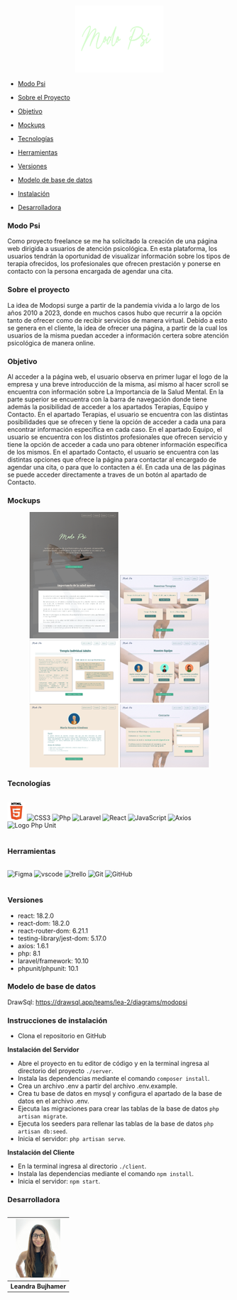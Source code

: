 <div align="center">
<img src="./client/src/assets/Logo2.svg" alt="Logo modopsi" width="200" height="150"/>
</div> 


- [Modo Psi](#modo-psi)

- [Sobre el Proyecto](#sobre-el-proyecto)

- [Objetivo](#objetivo)

- [Mockups](#mockups)
  
- [Tecnologías](#tecnologías)

- [Herramientas](#herramientas)

- [Versiones](#versiones)

- [Modelo de base de datos](#modelo-de-base-de-datos)

- [Instalación](#instrucciones-de-instalación)

- [Desarrolladora](#desarrolladora)


### Modo Psi
Como proyecto freelance se me ha solicitado la creación de una página web dirigida a usuarios de atención psicológica.
En esta plataforma, los usuarios tendrán la oportunidad de visualizar información sobre los tipos de terapia ofrecidos, los profesionales que ofrecen prestación y ponerse en contacto con la persona encargada de agendar una cita.


### Sobre el proyecto
La idea de Modopsi surge a partir de la pandemia vivida a lo largo de los años 2010 a 2023, donde en muchos casos hubo que recurrir a la opción tanto de ofrecer como de recibir servicios de manera virtual. Debido a esto se genera en el cliente, la idea de ofrecer una página, a partir de la cual los usuarios de la misma puedan acceder a información certera sobre atención psicológica de manera online. 


### Objetivo
 Al acceder a la página web, el usuario observa en primer lugar el logo de la empresa y una breve introducción de la misma, así mismo al hacer scroll se encuentra con información sobre La Importancia de la Salud Mental. En la parte superior se encuentra con la barra de navegación donde tiene además la posibilidad de acceder a los apartados Terapias, Equipo y Contacto. 
 En el apartado Terapias, el usuario se encuentra con las distintas posibilidades que se ofrecen y tiene la opción de acceder a cada una para encontrar información específica en cada caso. 
 En el apartado Equipo, el usuario se encuentra con los distintos profesionales que ofrecen servicio y tiene la opción de acceder a cada uno para obtener información específica de los mismos.
 En el apartado Contacto, el usuario se encuentra con las distintas opciones que ofrece la página para contactar al encargado de agendar una cita, o para que lo contacten a él.
 En cada una de las páginas se puede acceder directamente a traves de un botón al apartado de Contacto. 


 ### Mockups
 
<div align="center">
<img src="/client/src/assets/mockups/Home.png" alt="Home" width="200"/>
<img src="/client/src/assets/mockups/Therapies.png" alt="Therapies" width="200"/>
<img src="/client/src/assets/mockups/Therapy-details.png" alt="Therapy details" width="200"/>
<img src="/client/src/assets/mockups/Team.png" alt="Team" width="200"/>
<img src="/client/src/assets/mockups/Professional-details.png" alt="Professional details" width="200"/>
<img src="/client/src/assets/mockups/Contact.png" alt="Contact" width="200"/>
</div>


### Tecnologías 
<br>
<div>
<img src="https://raw.githubusercontent.com/devicons/devicon/master/icons/html5/html5-original-wordmark.svg" alt="html5" width="40" height="40"/>
<img src="https://profilinator.rishav.dev/skills-assets/css3-original-wordmark.svg" alt="CSS3" height="50" />
<img src="https://raw.githubusercontent.com/jmnote/z-icons/master/svg/php.svg" alt="Php" width="40" height="40"/>
<img src="https://profilinator.rishav.dev/skills-assets/laravel-plain-wordmark.svg" alt="Laravel" width="40" height="40"/>
<img src="https://profilinator.rishav.dev/skills-assets/react-original-wordmark.svg" alt="React" width="40" height="40" />
<img  src="https://profilinator.rishav.dev/skills-assets/javascript-original.svg" alt="JavaScript" width="40" height="50" /> 
<img  src="https://user-images.githubusercontent.com/16843090/101181820-f3a63780-3612-11eb-9d3a-05452f2b0ad8.png" alt="Axios" width="40" height="50" />
<img src="https://cdn.worldvectorlogo.com/logos/phpunit.svg" alt="Logo Php Unit" width="60" height="40"/>
</div>
<br>


### Herramientas
<br>
<div>
<img src="https://www.vectorlogo.zone/logos/figma/figma-icon.svg" alt="Figma" width="40" height="40"/>
<img src="https://w7.pngwing.com/pngs/512/824/png-transparent-visual-studio-code-hd-logo-thumbnail.png" alt="vscode" width="40" heigth="40"/>
<img src="https://w7.pngwing.com/pngs/115/721/png-transparent-trello-social-icons-icon.png" alt="trello" width="40" heigth="40"/>
<img src="https://www.vectorlogo.zone/logos/git-scm/git-scm-icon.svg" alt="Git" width="40" height="40"/>
<img src="https://cdn-icons-png.flaticon.com/512/25/25231.png" alt="GitHub" width="40" heigth="40"/>
</div>
<br>

### Versiones

-   react: 18.2.0
-   react-dom: 18.2.0
-   react-router-dom: 6.21.1
-   testing-library/jest-dom: 5.17.0
-   axios: 1.6.1
-   php: 8.1
-   laravel/framework: 10.10
-   phpunit/phpunit: 10.1
  
### Modelo de base de datos
DrawSql: https://drawsql.app/teams/lea-2/diagrams/modopsi


### Instrucciones de instalación


- Clona el repositorio en GitHub
  

**Instalación del Servidor**

- Abre el proyecto en tu editor de código y en la terminal ingresa al directorio del proyecto `./server`.
- Instala las dependencias mediante el comando `composer install`.
- Crea un archivo .env a partir del archivo .env.example. 
- Crea tu base de datos en mysql y configura el apartado de la base de datos en el archivo .env.
- Ejecuta las migraciones para crear las tablas de la base de datos `php artisan migrate`.
- Ejecuta los seeders para rellenar las tablas de la base de datos `php artisan db:seed`.
- Inicia el servidor: `php artisan serve`.


**Instalación del Cliente**

- En la terminal ingresa al directorio `./client`.
- Instala las dependencias mediante el comando `npm install`.
- Inicia el servidor: `npm start`.


### Desarrolladora


  <div style="white-space: nowrap; overflow-x: auto;">
   <table>
    <tr>
     <td>
        <div align="center">
            <a href="https://www.linkedin.com/in/leandra-bujhamer/">
                <img src="/client/src/assets/Developer.JPG" alt="Leandra Bujhamer" width="100"/>
            </a>
        </div>
     </td>
    </tr>
     <th>
       Leandra Bujhamer
     </th>
   </table>
  </div>
